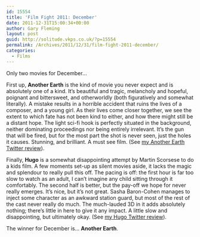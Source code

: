 ```yaml
---
id: 15554
title: 'Film Fight 2011: December'
date: 2011-12-31T15:00:34+00:00
author: Gary Fleming
layout: post
guid: http://solitude.vkps.co.uk/?p=15554
permalink: /Archives/2011/12/31/film-fight-2011-december/
categories:
  - Films
---
```

Only two movies for December&#8230;

First up, **Another Earth** is the kind of movie you never expect and is absolutely one of a kind. It&#8217;s beautiful and tragic, melancholy and hopeful, poignant and bittersweet, and otherworldly (both figuratively and somewhat literally). A mistake results in a horrible accident that ruins the lives of a composer, and a young girl. As their lives come closer together, we see the extent to which fate has not been kind to either, and how there might still be a distant hope. The light sci-fi hook is perfectly situated in the background, neither dominating proceedings nor being entirely irrelevant. It&#8217;s the gun that will be fired, but for the most part the shot is never seen, just the holes it causes. Stunning, and brilliant. A must see film. (See [my Another Earth Twitter review](http://twitter.com/garyfleming/status/147464114543923200)).

Finally, **Hugo** is a somewhat disappointing attempt by Martin Scorsese to do a kids film. A few moments set-up as silent movies aside, it lacks the magic and splendour to really pull this off. The pacing is off: the first hour is far too slow to watch as an adult, I can&#8217;t imagine any child sitting through it comfortably. The second half is better, but the pay-off we hope for never really emerges. It&#8217;s nice, but it&#8217;s not great. Sasha Baron-Cohen manages to inject some character as an awkward station guard, but most of the rest of the cast never really do much. The much-lauded 3D in it adds absolutely nothing; there&#8217;s little in here to give it any impact. A little slow and disappointing, but ultimately okay. (See [my Hugo Twitter review](http://twitter.com/garyfleming/status/149956653205291008)).

The winner for December is&#8230; **Another Earth**.